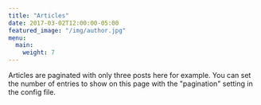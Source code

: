 ```yaml
---
title: "Articles"
date: 2017-03-02T12:00:00-05:00
featured_image: "/img/author.jpg"
menu: 
  main:
    weight: 7
---
```

Articles are paginated with only three posts here for example. You can set the number of entries to show on this page with the "pagination" setting in the config file.
